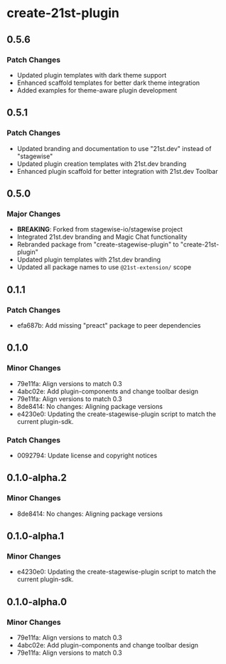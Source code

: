 # create-21st-plugin

## 0.5.6

### Patch Changes

- Updated plugin templates with dark theme support
- Enhanced scaffold templates for better dark theme integration
- Added examples for theme-aware plugin development

## 0.5.1

### Patch Changes

- Updated branding and documentation to use "21st.dev" instead of "stagewise"
- Updated plugin creation templates with 21st.dev branding
- Enhanced plugin scaffold for better integration with 21st.dev Toolbar

## 0.5.0

### Major Changes

- **BREAKING**: Forked from stagewise-io/stagewise project
- Integrated 21st.dev branding and Magic Chat functionality
- Rebranded package from "create-stagewise-plugin" to "create-21st-plugin"
- Updated plugin templates with 21st.dev branding
- Updated all package names to use `@21st-extension/` scope

## 0.1.1

### Patch Changes

- efa687b: Add missing "preact" package to peer dependencies

## 0.1.0

### Minor Changes

- 79e11fa: Align versions to match 0.3
- 4abc02e: Add plugin-components and change toolbar design
- 79e11fa: Align versions to match 0.3
- 8de8414: No changes: Aligning package versions
- e4230e0: Updating the create-stagewise-plugin script to match the current plugin-sdk.

### Patch Changes

- 0092794: Update license and copyright notices

## 0.1.0-alpha.2

### Minor Changes

- 8de8414: No changes: Aligning package versions

## 0.1.0-alpha.1

### Minor Changes

- e4230e0: Updating the create-stagewise-plugin script to match the current plugin-sdk.

## 0.1.0-alpha.0

### Minor Changes

- 79e11fa: Align versions to match 0.3
- 4abc02e: Add plugin-components and change toolbar design
- 79e11fa: Align versions to match 0.3
